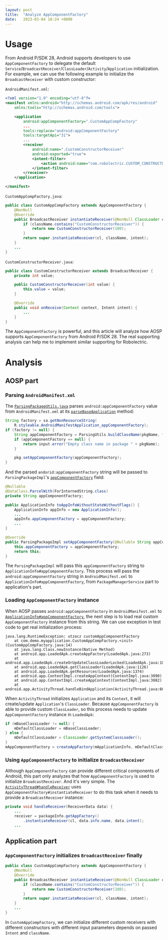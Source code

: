 ```yaml
---
layout: post
title:  "Analyze AppComponentFactory"
date:   2023-03-04 18:24 +0800
---
```


# Usage

From Android P/SDK 28, Android supports developers to use `AppComponentFactory` to delegate the default `Service`/`BroadcastReceiver`/`ClassLoader`/`Activity`/`Application` initialization. For example, we can use the following example to initialize the `BroadcastReceiver` with custom constructor:

`AndroidManifest.xml`:

```XML
<?xml version="1.0" encoding="utf-8"?>
<manifest xmlns:android="http://schemas.android.com/apk/res/android"
    xmlns:tools="http://schemas.android.com/tools">

    <application
        android:appComponentFactory=".CustomAppCompFactory"
        ...
        tools:replace="android:appComponentFactory"
        tools:targetApi="31">
        ...
        <receiver
            android:name=".CustomConstructorReceiver"
            android:exported="true">
            <intent-filter>
                <action android:name="com.robolectric.CUSTOM_CONSTRUCTOR" />
            </intent-filter>
        </receiver>
    </application>

</manifest>
```

`CustomAppCompFactory.java`:

```Java
public class CustomAppCompFactory extends AppComponentFactory {
    @NonNull
    @Override
    public BroadcastReceiver instantiateReceiver(@NonNull ClassLoader cl, @NonNull String className, @Nullable Intent intent) throws ClassNotFoundException, IllegalAccessException, InstantiationException {
        if (className.contains("CustomConstructorReceiver")) {
            return new CustomConstructorReceiver(100); 
        }
        return super.instantiateReceiver(cl, className, intent);
    }
    ...
}
```

`CustomConstructorReceiver.java`:

```Java
public class CustomConstructorReceiver extends BroadcastReceiver {
    private int value;

    public CustomConstructorReceiver(int value) {
        this.value = value;
    }

    @Override
    public void onReceive(Context context, Intent intent) {
        ...
    }
}
```

The `AppComponentFactory` is powerful, and this article will analyze how AOSP supports `AppComponentFactory` from Android P/SDK 28. The real supporting analysis can help me to implement similar supporting for Robolectric.

# Analysis

## AOSP part

### Parsing `AndroidManifest.xml`

The [`ParsingPackageUtils.java`](https://cs.android.com/android/platform/superproject/+/master:frameworks/base/services/core/java/com/android/server/pm/pkg/parsing/ParsingPackageUtils.java;l=1999-2008?q=appComponentFactory&ss=android&start=61) parses `android:appComponentFactory` value from `AndroidManifest.xml` at its [`parseBaseApplication`](https://cs.android.com/android/platform/superproject/+/master:frameworks/base/services/core/java/com/android/server/pm/pkg/parsing/ParsingPackageUtils.java;l=1861?q=appComponentFactory&ss=android&start=61) method:

```Java
String factory = sa.getNonResourceString(
    R.styleable.AndroidManifestApplication_appComponentFactory);
if (factory != null) {
    String appComponentFactory = ParsingUtils.buildClassName(pkgName, factory);
    if (appComponentFactory == null) {
        return input.error("Empty class name in package " + pkgName);
    }

    pkg.setAppComponentFactory(appComponentFactory);
}
```

And the parsed `andorid:appComponentFactory` string will be passed to `ParsingPackageImpl`'s [`appComponentFactory`](https://cs.android.com/android/platform/superproject/+/master:frameworks/base/services/core/java/com/android/server/pm/pkg/parsing/ParsingPackageImpl.java;l=356?q=appComponentFactory&ss=android&start=31) field:


```Java
@Nullable
@DataClass.ParcelWith(ForInternedString.class)
private String appComponentFactory;

public ApplicationInfo toAppInfoWithoutStateWithoutFlags() {
    ApplicationInfo appInfo = new ApplicationInfo();
    ...
    appInfo.appComponentFactory = appComponentFactory;
    ...
}

@Override
public ParsingPackageImpl setAppComponentFactory(@Nullable String appComponentFactory) {
    this.appComponentFactory = appComponentFactory;
    return this;
}
```

The `ParsingPackageImpl` will pass this `appComponentFactory` string to `ApplicationInfo#appComponentFactory`. This process will pass the `android:appComponentFactory` string in `AndroidManifest.xml` to `ApplicationInfo#appComponentFactory`, from `PackageManagerService` part to application's part.

### Loading `AppComponentFactory` instance

When AOSP passes `android:appComponentFactory` in `AndroidManifest.xml` to [`ApplicationInfo#appComponentFactory`](https://cs.android.com/android/platform/superproject/+/master:frameworks/base/core/java/android/content/pm/ApplicationInfo.java;l=1231-1236?q=appComponentFactory&ss=android&start=11), the next step is to load real custom `AppComponentFactory` instance from this string. We can use exception in test code to get real initialization process:


```
java.lang.RuntimeException: utzocz customAppComponentFactory
    at com.demo.myapplication.CustomAppCompFactory.<init>(CustomAppCompFactory.java:14)
    at java.lang.Class.newInstance(Native Method)
    at android.app.LoadedApk.createAppFactory(LoadedApk.java:273)
    at android.app.LoadedApk.createOrUpdateClassLoaderLocked(LoadedApk.java:1039)
    at android.app.LoadedApk.getClassLoader(LoadedApk.java:1126)
    at android.app.LoadedApk.getResources(LoadedApk.java:1374)
    at android.app.ContextImpl.createAppContext(ContextImpl.java:3090)
    at android.app.ContextImpl.createAppContext(ContextImpl.java:3082)
    at android.app.ActivityThread.handleBindApplication(ActivityThread.java:6650)
```

When `ActivityThread` initializes `Application` and its `Context`, it will create/update `Application`'s `ClassLoader`. Because `AppComponentFactory` is able to provide custom `ClassLoader`, so this process needs to update `AppComponentFactory` instance in `LoadedApk`:

```Java
if (mBaseClassLoader != null) {
    mDefaultClassLoader = mBaseClassLoader;
} else {
    mDefaultClassLoader = ClassLoader.getSystemClassLoader();
}
mAppComponentFactory = createAppFactory(mApplicationInfo, mDefaultClassLoader);
```

### Using `AppComponentFactory` to initialize `BroadcastReceiver`

Although `AppComponentFactory` can provide different critical components of Android, this part only analyzes that how `AppComponentFactory` is used to initialize `BroadcastReceiver`. And it's very simple. The [`ActivityThread#handleReceiver`](https://cs.android.com/android/platform/superproject/+/master:frameworks/base/core/java/android/app/ActivityThread.java;l=4290-4291?q=instantiateReceiver&ss=android) uses `AppComponentFactory#instantiateReceiver` to do this task when it needs to provide a `BroadcastReceiver` instance: 


```Java
private void handleReceiver(ReceiverData data) {
    ...
    receiver = packageInfo.getAppFactory()
        .instantiateReceiver(cl, data.info.name, data.intent);
    ...
```

## Application part

### `AppComponentFactory` initializes `BroadcastReceiver` finally

```Java
public class CustomAppCompFactory extends AppComponentFactory {
    @NonNull
    @Override
    public BroadcastReceiver instantiateReceiver(@NonNull ClassLoader cl, @NonNull String className, @Nullable Intent intent) throws ClassNotFoundException, IllegalAccessException, InstantiationException {
        if (className.contains("CustomConstructorReceiver")) {
            return new CustomConstructorReceiver(100); 
        }
        return super.instantiateReceiver(cl, className, intent);
    }
    ...
}
```

In `CustomAppCompFactory`, we can initialize different custom receivers with different constructors with different input parameters depends on passed `Intent` and `className`.